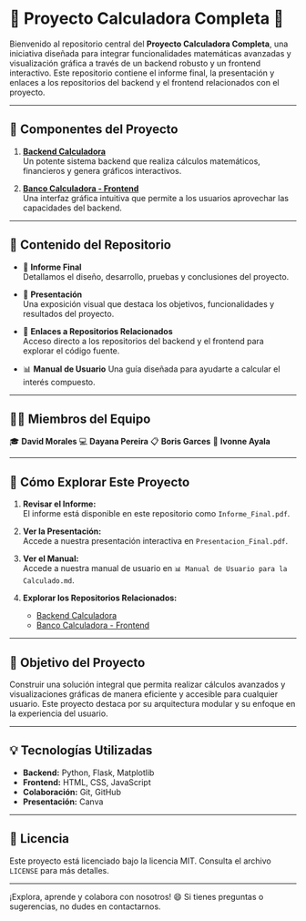 
# 🚀 **Proyecto Calculadora Completa** 🎨

Bienvenido al repositorio central del **Proyecto Calculadora Completa**, una iniciativa diseñada para integrar funcionalidades matemáticas avanzadas y visualización gráfica a través de un backend robusto y un frontend interactivo. Este repositorio contiene el informe final, la presentación y enlaces a los repositorios del backend y el frontend relacionados con el proyecto.

---

## 🧩 **Componentes del Proyecto**

1. **[Backend Calculadora](https://github.com/tu-backend-repo)**  
   Un potente sistema backend que realiza cálculos matemáticos, financieros y genera gráficos interactivos.  

2. **[Banco Calculadora - Frontend](https://github.com/tu-frontend-repo)**  
   Una interfaz gráfica intuitiva que permite a los usuarios aprovechar las capacidades del backend.  

---

## 📜 **Contenido del Repositorio**

- 📄 **Informe Final**  
   Detallamos el diseño, desarrollo, pruebas y conclusiones del proyecto.  

- 🎥 **Presentación**  
   Una exposición visual que destaca los objetivos, funcionalidades y resultados del proyecto.  

- 🔗 **Enlaces a Repositorios Relacionados**  
   Acceso directo a los repositorios del backend y el frontend para explorar el código fuente.  

- 📊 **Manual de Usuario**
   Una guía diseñada para ayudarte a calcular el interés compuesto.
---

## 🧑‍💻 **Miembros del Equipo**

🎓 **David Morales**
💻 **Dayana Pereira**
📋 **Boris Garces**
🎨 **Ivonne Ayala** 

---

## 🌟 **Cómo Explorar Este Proyecto**

1. **Revisar el Informe:**  
   El informe está disponible en este repositorio como `Informe_Final.pdf`.

2. **Ver la Presentación:**  
   Accede a nuestra presentación interactiva en `Presentacion_Final.pdf`.

3. **Ver el Manual:**  
   Accede a nuestra manual de usuario en  `📊 Manual de Usuario para la Calculado.md`.

4. **Explorar los Repositorios Relacionados:**  
   - [Backend Calculadora]([https://github.com/tu-backend-repo](https://github.com/DavidME1604/backend-calculadora))  
   - [Banco Calculadora - Frontend]([https://github.com/tu-frontend-repo](https://github.com/DavidME1604/banco-calculadora))  

---

## 🎯 **Objetivo del Proyecto**

Construir una solución integral que permita realizar cálculos avanzados y visualizaciones gráficas de manera eficiente y accesible para cualquier usuario. Este proyecto destaca por su arquitectura modular y su enfoque en la experiencia del usuario.

---

## 💡 **Tecnologías Utilizadas**

- **Backend:** Python, Flask, Matplotlib  
- **Frontend:** HTML, CSS, JavaScript  
- **Colaboración:** Git, GitHub  
- **Presentación:** Canva 

---

## 📝 **Licencia**

Este proyecto está licenciado bajo la licencia MIT. Consulta el archivo `LICENSE` para más detalles.

---

¡Explora, aprende y colabora con nosotros! 😄 Si tienes preguntas o sugerencias, no dudes en contactarnos.
